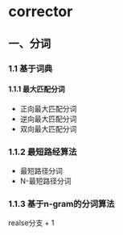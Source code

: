 # corrector

## 一、分词

### 1.1 基于词典

#### 1.1.1 最大匹配分词
- 正向最大匹配分词
- 逆向最大匹配分词
- 双向最大匹配分词

### 1.1.2 最短路经算法
- 最短路径分词
- N-最短路径分词

### 1.1.3 基于n-gram的分词算法
realse分支 + 1